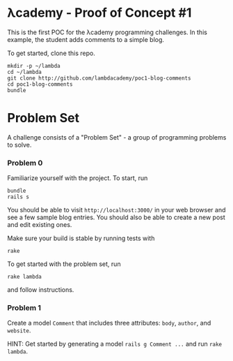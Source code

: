 λcademy - Proof of Concept #1
================

This is the first POC for the λcademy programming challenges. In this example, the student adds comments to a simple blog.

To get started, clone this repo.

    mkdir -p ~/lambda
    cd ~/lambda
    git clone http://github.com/lambdacademy/poc1-blog-comments
    cd poc1-blog-comments
    bundle

Problem Set
===========

A challenge consists of a "Problem Set" - a group of programming problems to solve.

### Problem 0

Familiarize yourself with the project. To start, run

    bundle
    rails s

You should be able to visit `http://localhost:3000/` in your web browser and see a few sample blog entries.
You should also be able to create a new post and edit existing ones.

Make sure your build is stable by running tests with

    rake

To get started with the problem set, run

    rake lambda

and follow instructions.

### Problem 1

Create a model `Comment` that includes three attributes: `body`, `author`, and `website`.

HINT: Get started by generating a model `rails g Comment ...` and run `rake lambda`.

